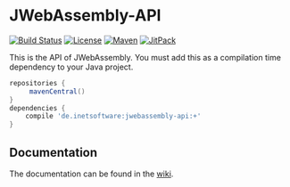 JWebAssembly-API
======

[![Build Status](https://api.travis-ci.com/i-net-software/JWebAssembly-API.svg)](https://app.travis-ci.com/github/i-net-software/JWebAssembly-API)
[![License](https://img.shields.io/github/license/i-net-software/jwebassembly-api.svg)](https://github.com/i-net-software/jwebassembly-api/blob/master/LICENSE.txt)
[![Maven](https://img.shields.io/maven-central/v/de.inetsoftware/jwebassembly-api.svg)](https://mvnrepository.com/artifact/de.inetsoftware/jwebassembly-api)
[![JitPack](https://jitpack.io/v/i-net-software/jwebassembly-api.svg)](https://jitpack.io/#i-net-software/jwebassembly-api/master-SNAPSHOT)

This is the API of JWebAssembly. You must add this as a compilation time dependency to your Java project.


```gradle
repositories {
     mavenCentral()
}
dependencies {
    compile 'de.inetsoftware:jwebassembly-api:+'
}
```

Documentation
----
The documentation can be found in the [wiki](https://github.com/i-net-software/JWebAssembly/wiki).
